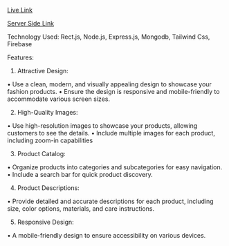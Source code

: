 

<a href="https://bucolic-genie-cb2e42.netlify.app/">Live Link</a>


<a href="https://github.com/Shahreyar-Tonmoy/Brand-Shop-Server">Server Side Link</a>

Technology Used: Rect.js, Node.js, Express.js, Mongodb, Tailwind Css, Firebase





Features:

1. Attractive Design:

 • Use a clean, modern, and visually appealing design to showcase your fashion products.
 • Ensure the design is responsive and mobile-friendly to accommodate various screen sizes.

2. High-Quality Images:

 • Use high-resolution images to showcase your products, allowing customers to see the details.
 • Include multiple images for each product, including zoom-in capabilities

3. Product Catalog:

 • Organize products into categories and subcategories for easy navigation.
 • Include a search bar for quick product discovery.

4. Product Descriptions:

 • Provide detailed and accurate descriptions for each product, including size, color options, materials, and care instructions.



5. Responsive Design:

• A mobile-friendly design to ensure accessibility on various devices.
